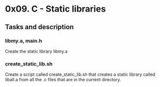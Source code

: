 # 0x09. C - Static libraries

## Tasks and description

### libmy.a, main.h
Create the static library libmy.a

### create_static_lib.sh
Create a script called create_static_lib.sh that creates a static library called liball.a from all the .c files that are in the current directory.

